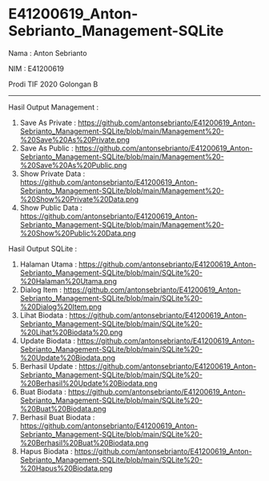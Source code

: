 # E41200619_Anton-Sebrianto_Management-SQLite
 
Nama : Anton Sebrianto

NIM  : E41200619

Prodi TIF 2020 Golongan B

-------------------------------------------------------------------------------------------------------------------

Hasil Output Management :
1. Save As Private   : https://github.com/antonsebrianto/E41200619_Anton-Sebrianto_Management-SQLite/blob/main/Management%20-%20Save%20As%20Private.png
2. Save As Public    : https://github.com/antonsebrianto/E41200619_Anton-Sebrianto_Management-SQLite/blob/main/Management%20-%20Save%20As%20Public.png
3. Show Private Data : https://github.com/antonsebrianto/E41200619_Anton-Sebrianto_Management-SQLite/blob/main/Management%20-%20Show%20Private%20Data.png
4. Show Public Data  : https://github.com/antonsebrianto/E41200619_Anton-Sebrianto_Management-SQLite/blob/main/Management%20-%20Show%20Public%20Data.png

Hasil Output SQLite :
1. Halaman Utama         : https://github.com/antonsebrianto/E41200619_Anton-Sebrianto_Management-SQLite/blob/main/SQLite%20-%20Halaman%20Utama.png
2. Dialog Item           : https://github.com/antonsebrianto/E41200619_Anton-Sebrianto_Management-SQLite/blob/main/SQLite%20-%20Dialog%20Item.png
3. Lihat Biodata         : https://github.com/antonsebrianto/E41200619_Anton-Sebrianto_Management-SQLite/blob/main/SQLite%20-%20Lihat%20Biodata%20.png
4. Update Biodata        : https://github.com/antonsebrianto/E41200619_Anton-Sebrianto_Management-SQLite/blob/main/SQLite%20-%20Update%20Biodata.png
5. Berhasil Update       : https://github.com/antonsebrianto/E41200619_Anton-Sebrianto_Management-SQLite/blob/main/SQLite%20-%20Berhasil%20Update%20Biodata.png
6. Buat Biodata          : https://github.com/antonsebrianto/E41200619_Anton-Sebrianto_Management-SQLite/blob/main/SQLite%20-%20Buat%20Biodata.png
7. Berhasil Buat Biodata : https://github.com/antonsebrianto/E41200619_Anton-Sebrianto_Management-SQLite/blob/main/SQLite%20-%20Berhasil%20Buat%20Biodata.png
8. Hapus Biodata         : https://github.com/antonsebrianto/E41200619_Anton-Sebrianto_Management-SQLite/blob/main/SQLite%20-%20Hapus%20Biodata.png
